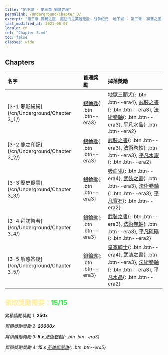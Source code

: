 ```yaml
---
title: "地下城 - 第三章 獅鷲之崖"
permalink: /Underground/Chapter 3/
excerpt: "第三章 獅鷲之崖. 魔法门之英雄无敌：战争纪元  地下城 - 第三章. 獅鷲之崖"
last_modified_at: 2021-06-07
locale: cn
ref: "Chapter 3.md"
toc: false
classes: wide
---
```


## Chapters

  | 名字 |  首通獎勵 | 掉落獎勵 |
  |:------------|:------------|:------------| 
  | [3-1 邪影紛紛](/cn/Underground/Chapter 3_1/) | [銀鑰匙](/cn/Items/con_693/){: .btn .btn--era3} | [地獄三頭犬](/cn/Items/unt_228/){: .btn .btn--era4}, [武裝之書](/cn/Items/mat_18/){: .btn .btn--era3}, [法術卷軸](/cn/Items/con_694/){: .btn .btn--era3}, [平凡水晶](/cn/Items/mat_11/){: .btn .btn--era2} |
  | [3-2 龍之印記](/cn/Underground/Chapter 3_2/) | [銀鑰匙](/cn/Items/con_693/){: .btn .btn--era3} | [武裝之書](/cn/Items/mat_18/){: .btn .btn--era3}, [法術卷軸](/cn/Items/con_694/){: .btn .btn--era3}, [平凡水銀](/cn/Items/mat_8/){: .btn .btn--era2} |
  | [3-3 歷史疑雲](/cn/Underground/Chapter 3_3/) | [銀鑰匙](/cn/Items/con_693/){: .btn .btn--era3} | [吸血鬼](/cn/Items/unt_211/){: .btn .btn--era4}, [武裝之書](/cn/Items/mat_18/){: .btn .btn--era3}, [法術卷軸](/cn/Items/con_694/){: .btn .btn--era3}, [平凡寶石](/cn/Items/mat_10/){: .btn .btn--era2} |
  | [3-4 拜訪智者](/cn/Underground/Chapter 3_4/) | [銀鑰匙](/cn/Items/con_693/){: .btn .btn--era3} | [武裝之書](/cn/Items/mat_18/){: .btn .btn--era3}, [法術卷軸](/cn/Items/con_694/){: .btn .btn--era3}, [平凡硫磺](/cn/Items/mat_9/){: .btn .btn--era2} |
  | [3-5 解惑答疑](/cn/Underground/Chapter 3_5/) | [銀鑰匙](/cn/Items/con_693/){: .btn .btn--era3} | [皇家騎士](/cn/Items/unt_195/){: .btn .btn--era4}, [武裝之書](/cn/Items/mat_18/){: .btn .btn--era3}, [法術卷軸](/cn/Items/con_694/){: .btn .btn--era3}, [平凡水晶](/cn/Items/mat_11/){: .btn .btn--era2} |


## <span style="color: #ffeea0">   領取獎勵需要：</span><span style="color: #27f73a">15/15</span>

 累積獎勵獎勵 1:  **250x** <i class="fas fa-gem"/>

 累積獎勵獎勵 2:  **20000x** <i class="fas fa-coins"/>

 累積獎勵獎勵 3: **5 x** [法術卷軸](/cn/Items/con_694/){: .btn .btn--era3}

 累積獎勵獎勵 4: **15 x** [英雄凱瑟琳](/cn/Items/her_361/){: .btn .btn--era5}

